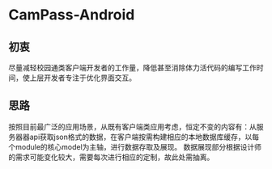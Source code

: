 CamPass-Android
===============

## 初衷
尽量减轻校园通类客户端开发者的工作量，降低甚至消除体力活代码的编写工作时间，使上层开发者专注于优化界面交互。

## 思路
按照目前最广泛的应用场景，从既有客户端类应用考虑，恒定不变的内容有：从服务器器api获取json格式的数据，在客户端按需构建相应的本地数据库缓存，以每个module的核心model为主轴，进行数据存取及展现。
数据展现部分根据设计师的需求可能变化较大，需要每次进行相应的定制，故此处需抽离。
